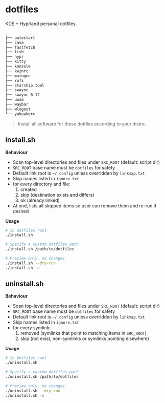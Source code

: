 # dotfiles

KDE + Hyprland personal dotfiles.

```bash
.
├── autostart
├── cava
├── fastfetch
├── fish
├── hypr
├── kitty
├── konsole
├── kwinrc
├── matugen
├── rofi
├── starship.toml
├── swaync
├── swaync 0.12
├── uwsm
├── waybar
├── wlogout
└── yakuakerc
```
> Install all software for these dotfiles according to your distro.

## install.sh

**Behaviour**

- Scan top-level directories and files under `SRC_ROOT` (default: script dir)
- `SRC_ROOT` base name must be `dotfiles` for safety
- Default link root is `~/.config` unless overridden by `linkmap.txt`
- Skip names listed in `ignore.txt`
- for every directory and file:
  1. created
  2. skip (destination exists and differs)
  3. ok (already linked)
- At end, lists all skipped items so user can remove them and re-run if desired

**Usage**

```bash
# In dotfiles root
./install.sh

# Specify a custom dotfiles path
./install.sh /path/to/dotfiles

# Preview only, no changes
./install.sh --dry-run
./install.sh -n
```

## uninstall.sh

**Behaviour**

- Scan top-level directories and files under `SRC_ROOT` (default: script dir)
- `SRC_ROOT` base name must be `dotfiles` for safety
- Default link root is `~/.config` unless overridden by `linkmap.txt`
- Skip names listed in `ignore.txt`
- for every symlink:
  1. removed (symlinks that point to matching items in `SRC_ROOT`)
  2. skip (not exist, non-symlinks or symlinks pointing elsewhere)

**Usage**

```bash
# In dotfiles root
./uninstall.sh

# Specify a custom dotfiles path
./uninstall.sh /path/to/dotfiles

# Preview only, no changes
./uninstall.sh --dry-run
./uninstall.sh -n
```
